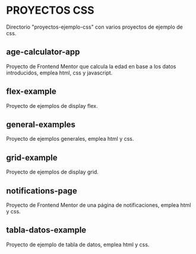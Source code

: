 # PROYECTOS CSS
Directorio "proyectos-ejemplo-css" con varios proyectos de ejemplo de css.

## age-calculator-app
Proyecto de Frontend Mentor que calcula la edad en base a los datos introducidos, emplea html, css y javascript.

## flex-example
Proyecto de ejemplos de display flex.

## general-examples
Proyecto de ejemplos generales, emplea html y css.

## grid-example
Proyecto de ejemplos de display grid.

## notifications-page
Proyecto de Frontend Mentor de una página de notificaciones, emplea html y css.

## tabla-datos-example
Proyecto de ejemplo de tabla de datos, emplea html y css.